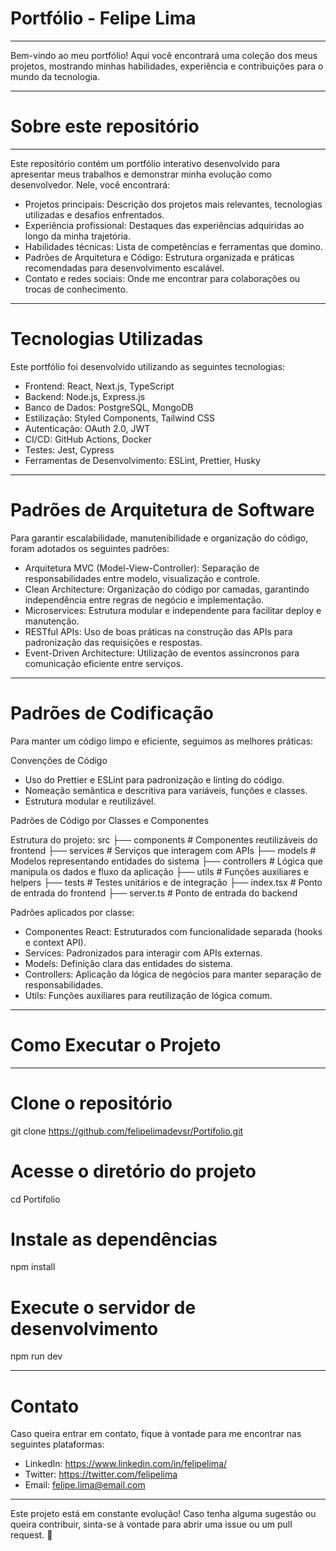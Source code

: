 # Portfólio - Felipe Lima
---

Bem-vindo ao meu portfólio! Aqui você encontrará uma coleção dos meus projetos, mostrando minhas habilidades, experiência e contribuições para o mundo da tecnologia.

---

# Sobre este repositório

---

Este repositório contém um portfólio interativo desenvolvido para apresentar meus trabalhos e demonstrar minha evolução como desenvolvedor. Nele, você encontrará:

- Projetos principais: Descrição dos projetos mais relevantes, tecnologias utilizadas e desafios enfrentados.
- Experiência profissional: Destaques das experiências adquiridas ao longo da minha trajetória.
- Habilidades técnicas: Lista de competências e ferramentas que domino.
- Padrões de Arquitetura e Código: Estrutura organizada e práticas recomendadas para desenvolvimento escalável.
- Contato e redes sociais: Onde me encontrar para colaborações ou trocas de conhecimento.

---

# Tecnologias Utilizadas

Este portfólio foi desenvolvido utilizando as seguintes tecnologias:

- Frontend: React, Next.js, TypeScript
- Backend: Node.js, Express.js
- Banco de Dados: PostgreSQL, MongoDB
- Estilização: Styled Components, Tailwind CSS
- Autenticação: OAuth 2.0, JWT
- CI/CD: GitHub Actions, Docker
- Testes: Jest, Cypress
- Ferramentas de Desenvolvimento: ESLint, Prettier, Husky

---

# Padrões de Arquitetura de Software

Para garantir escalabilidade, manutenibilidade e organização do código, foram adotados os seguintes padrões:

- Arquitetura MVC (Model-View-Controller): Separação de responsabilidades entre modelo, visualização e controle.
- Clean Architecture: Organização do código por camadas, garantindo independência entre regras de negócio e implementação.
- Microservices: Estrutura modular e independente para facilitar deploy e manutenção.
- RESTful APIs: Uso de boas práticas na construção das APIs para padronização das requisições e respostas.
- Event-Driven Architecture: Utilização de eventos assíncronos para comunicação eficiente entre serviços.

---

# Padrões de Codificação

Para manter um código limpo e eficiente, seguimos as melhores práticas:

Convenções de Código
- Uso do Prettier e ESLint para padronização e linting do código.
- Nomeação semântica e descritiva para variáveis, funções e classes.
- Estrutura modular e reutilizável.

Padrões de Código por Classes e Componentes

Estrutura do projeto:
src
 ├── components      # Componentes reutilizáveis do frontend
 ├── services       # Serviços que interagem com APIs
 ├── models         # Modelos representando entidades do sistema
 ├── controllers    # Lógica que manipula os dados e fluxo da aplicação
 ├── utils          # Funções auxiliares e helpers
 ├── tests          # Testes unitários e de integração
 ├── index.tsx      # Ponto de entrada do frontend
 ├── server.ts      # Ponto de entrada do backend

Padrões aplicados por classe:
- Componentes React: Estruturados com funcionalidade separada (hooks e context API).
- Services: Padronizados para interagir com APIs externas.
- Models: Definição clara das entidades do sistema.
- Controllers: Aplicação da lógica de negócios para manter separação de responsabilidades.
- Utils: Funções auxiliares para reutilização de lógica comum.

---
# Como Executar o Projeto
---

# Clone o repositório
git clone https://github.com/felipelimadevsr/Portifolio.git

# Acesse o diretório do projeto
cd Portifolio

# Instale as dependências
npm install

# Execute o servidor de desenvolvimento
npm run dev

---

# Contato

Caso queira entrar em contato, fique à vontade para me encontrar nas seguintes plataformas:

- LinkedIn: https://www.linkedin.com/in/felipelima/
- Twitter: https://twitter.com/felipelima
- Email: felipe.lima@email.com

---

Este projeto está em constante evolução! 
Caso tenha alguma sugestão ou queira contribuir, sinta-se à vontade para abrir uma issue ou um pull request. 🎉
